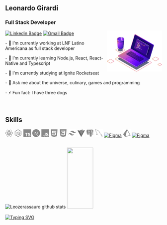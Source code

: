 ## Leonardo Girardi
### Full Stack Developer

<div>
  <img align="right" src="https://github.com/Leozerassauro/Leozerassauro/blob/main/computer-illustration.png" width="35%" />

[![Linkedin Badge](https://img.shields.io/badge/-LinkedIn-blue?style=flat-square&logo=Linkedin&logoColor=white&link=https://www.linkedin.com/in/rebeccamanzi/)](https://www.linkedin.com/in/leonardo-girardi-494958171/)
[![Gmail Badge](https://img.shields.io/badge/-Gmail-c14438?style=flat-square&logo=Gmail&logoColor=white&link=mailto:rebeccamanzi@gmail.com)](mailto:leogirardi970@gmail.com)

  <div align="left">
    <p>- 🔭 I’m currently working at LNF Latino Americana as full stack developer </p>
    <p>- 🌱 I’m currently learning Node.js, React, React-Native and Typescript </p>
    <p>- 📖 I'm currently studying at Ignite Rocketseat </p>
    <p>- 💬 Ask me about the universe, culinary, games and programming </p>
    <p>- ⚡ Fun fact: I have three dogs </p>
  </div>
</div>
<br>

## Skills
  <a href="https://reactjs.org" target="_blank" rel="noreferrer noopener"><img src="https://raw.githubusercontent.com/0xShapeShifter/dev-story/master/public/images/skills/frontend/react.svg" alt="React" width="25" height="25" /></a>
  <a href="https://nodejs.org" target="_blank" rel="noreferrer noopener"><img src="https://raw.githubusercontent.com/0xShapeShifter/dev-story/master/public/images/skills/backend/nodejs.svg" alt="NodeJS" width="25" height="25" /></a>
   <a href="https://www.typescriptlang.org" target="_blank" rel="noreferrer noopener"><img src="https://raw.githubusercontent.com/0xShapeShifter/dev-story/master/public/images/skills/core/typescript.svg" alt="Typescript" width="25" height="25" /></a>
   <a href="https://nextjs.org" target="_blank" rel="noreferrer noopener"><img src="https://raw.githubusercontent.com/0xShapeShifter/dev-story/master/public/images/skills/frontend/nextjs.svg" alt="NextJS" width="25" height="25" /></a>
   <a href="https://www.javascript.com" target="_blank" rel="noreferrer noopener"><img src="https://raw.githubusercontent.com/0xShapeShifter/dev-story/master/public/images/skills/core/javascript.svg" alt="JavaScript" width="25" height="25" /></a>
   <a href="https://html.com/html5/" target="_blank" rel="noreferrer noopener"><img src="https://raw.githubusercontent.com/0xShapeShifter/dev-story/master/public/images/skills/frontend/html5.svg" alt="HTML5" width="25" height="25" /></a>
  <a href="https://css3.com" target="_blank" rel="noreferrer noopener"><img src="https://raw.githubusercontent.com/0xShapeShifter/dev-story/master/public/images/skills/frontend/css3.svg" alt="CSS3" width="25" height="25" /></a>
  <a href="http://tailwindcss.com" target="_blank" rel="noreferrer noopener"><img src="https://raw.githubusercontent.com/0xShapeShifter/dev-story/master/public/images/skills/frontend/tailwind.svg" alt="Tailwind" width="25" height="25" /></a>
  <a href="http://vitejs.dev/" target="_blank" rel="noreferrer noopener"><img src="https://raw.githubusercontent.com/0xShapeShifter/dev-story/master/public/images/skills/frontend/vite.svg" alt="Vite" width="25" height="25" /></a>
   <a href="https://www.postgresql.org" target="_blank" rel="noreferrer noopener"><img src="https://raw.githubusercontent.com/0xShapeShifter/dev-story/master/public/images/skills/backend/postgresql.svg" alt="PostgreSQL" width="25" height="25" /></a>
     <a href="https://www.mysql.com/" target="_blank" rel="noreferrer noopener"><img src="https://raw.githubusercontent.com/0xShapeShifter/dev-story/master/public/images/skills/backend/mysql.svg" alt="MySql" width="25" height="25" /></a>
      <a href="https://www.mongodb.com/" target="_blank" rel="noreferrer noopener"><img src="https://raw.githubusercontent.com/0xShapeShifter/readme-md/master/public/images/skills/backend/mongodb.svg" alt="Figma" width="25" height="25" /></a> 
   <a href="http://prisma.io" target="_blank" rel="noreferrer noopener"><img src="https://raw.githubusercontent.com/0xShapeShifter/dev-story/master/public/images/skills/backend/prisma.svg" alt="Prisma" width="25" height="25" /></a>
      <a href="http://figma.com" target="_blank" rel="noreferrer noopener"><img src="https://raw.githubusercontent.com/0xShapeShifter/readme-md/master/public/images/skills/software/figma.svg" alt="Figma" width="25" height="25" /></a>      
<br/>
   
<div>
  <img width="49%" height="195px" src="https://github-readme-stats.vercel.app/api?username=Leozerassauro&show_icons=true&count_private=true&hide_border=true&title_color=9161FF&icon_color=9161FF&text_color=c9d1d9&bg_color=0d1117" alt="Leozerassauro github stats" /> 
  <img width="41%" height="195px" src="https://github-readme-stats.vercel.app/api/top-langs/?username=Leozerassauro&layout=compact&hide_border=true&title_color=9161FF&text_color=c9d1d9&bg_color=0d1117" />
 </div>
  </br>
  <a href="https://git.io/typing-svg"><img src="https://readme-typing-svg.demolab.com?font=Fira+Code&pause=1000&color=9161FF&width=435&lines=Let's+code!" alt="Typing SVG" /></a>


